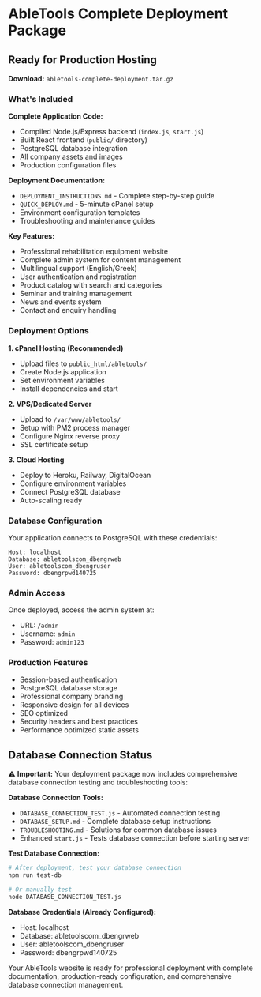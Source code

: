 # AbleTools Complete Deployment Package

## Ready for Production Hosting

**Download:** `abletools-complete-deployment.tar.gz`

### What's Included

**Complete Application Code:**
- Compiled Node.js/Express backend (`index.js`, `start.js`)
- Built React frontend (`public/` directory)
- PostgreSQL database integration
- All company assets and images
- Production configuration files

**Deployment Documentation:**
- `DEPLOYMENT_INSTRUCTIONS.md` - Complete step-by-step guide
- `QUICK_DEPLOY.md` - 5-minute cPanel setup
- Environment configuration templates
- Troubleshooting and maintenance guides

**Key Features:**
- Professional rehabilitation equipment website
- Complete admin system for content management
- Multilingual support (English/Greek)
- User authentication and registration
- Product catalog with search and categories
- Seminar and training management
- News and events system
- Contact and enquiry handling

### Deployment Options

**1. cPanel Hosting (Recommended)**
- Upload files to `public_html/abletools/`
- Create Node.js application
- Set environment variables
- Install dependencies and start

**2. VPS/Dedicated Server**
- Upload to `/var/www/abletools/`
- Setup with PM2 process manager
- Configure Nginx reverse proxy
- SSL certificate setup

**3. Cloud Hosting**
- Deploy to Heroku, Railway, DigitalOcean
- Configure environment variables
- Connect PostgreSQL database
- Auto-scaling ready

### Database Configuration

Your application connects to PostgreSQL with these credentials:
```
Host: localhost
Database: abletoolscom_dbengrweb
User: abletoolscom_dbengruser
Password: dbengrpwd140725
```

### Admin Access

Once deployed, access the admin system at:
- URL: `/admin`
- Username: `admin`
- Password: `admin123`

### Production Features

- Session-based authentication
- PostgreSQL database storage
- Professional company branding
- Responsive design for all devices
- SEO optimized
- Security headers and best practices
- Performance optimized static assets

## Database Connection Status

⚠️ **Important:** Your deployment package now includes comprehensive database connection testing and troubleshooting tools:

**Database Connection Tools:**
- `DATABASE_CONNECTION_TEST.js` - Automated connection testing
- `DATABASE_SETUP.md` - Complete database setup instructions
- `TROUBLESHOOTING.md` - Solutions for common database issues
- Enhanced `start.js` - Tests database connection before starting server

**Test Database Connection:**
```bash
# After deployment, test your database connection
npm run test-db

# Or manually test
node DATABASE_CONNECTION_TEST.js
```

**Database Credentials (Already Configured):**
- Host: localhost
- Database: abletoolscom_dbengrweb
- User: abletoolscom_dbengruser
- Password: dbengrpwd140725

Your AbleTools website is ready for professional deployment with complete documentation, production-ready configuration, and comprehensive database connection management.